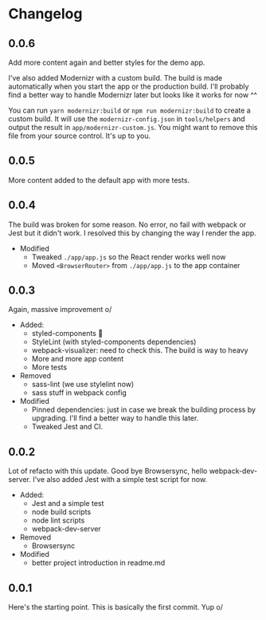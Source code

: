 # Changelog

## 0.0.6

Add more content again and better styles for the demo app.

I've also added Modernizr with a custom build. The build is made automatically when you start the app or the production build.
I'll probably find a better way to handle Modernizr later but looks like it works for now ^^

You can run `yarn modernizr:build` or `npm run modernizr:build` to create a custom build. It will use the `modernizr-config.json` in `tools/helpers` and output the result in `app/modernizr-custom.js`. You might want to remove this file from your source control. It's up to you.

## 0.0.5

More content added to the default app with more tests.

## 0.0.4

The build was broken for some reason. No error, no fail with webpack or Jest but it didn't work. I resolved this by changing the way I render the app.

- Modified
  - Tweaked `./app/app.js` so the React render works well now
  - Moved `<BrowserRouter>` from `./app/app.js` to the app container

## 0.0.3

Again, massive improvement o/

- Added:
  - styled-components 💅
  - StyleLint (with styled-components dependencies)
  - webpack-visualizer: need to check this. The build is way to heavy
  - More and more app content
  - More tests
- Removed
  - sass-lint (we use stylelint now)
  - sass stuff in webpack config
- Modified
  - Pinned dependencies: just in case we break the building process by upgrading. I'll find a better way to handle this later.
  - Tweaked Jest and CI.

## 0.0.2

Lot of refacto with this update. Good bye Browsersync, hello webpack-dev-server. I've also added Jest with a simple test script for now.

- Added:
  - Jest and a simple test
  - node build scripts
  - node lint scripts
  - webpack-dev-server
- Removed
  - Browsersync
- Modified
  - better project introduction in readme.md

## 0.0.1

Here's the starting point. This is basically the first commit. Yup o/

